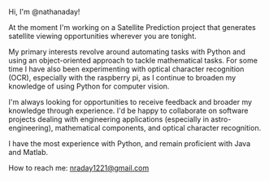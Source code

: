 Hi, I'm @nathanaday!

At the moment I'm working on a Satellite Prediction project that generates satellite viewing opportunities wherever you are tonight.

My primary interests revolve around automating tasks with Python and using an object-oriented approach to tackle mathematical tasks. For some time I have also been experimenting with optical character recognition (OCR), especially with the raspberry pi, as I continue to broaden my knowledge of using Python for computer vision.

I'm always looking for opportunities to receive feedback and broader my knowledge through experience. I'd be happy to collaborate on software projects dealing with engineering applications (especially in astro-engineering), mathematical components, and optical character recognition.

I have the most experience with Python, and remain proficient with Java and Matlab.

How to reach me:
nraday1221@gmail.com

